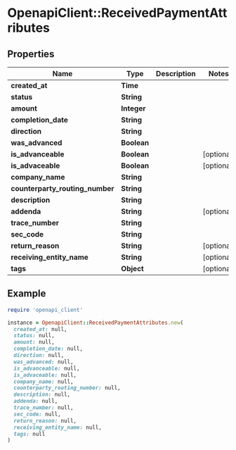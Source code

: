 # OpenapiClient::ReceivedPaymentAttributes

## Properties

| Name | Type | Description | Notes |
| ---- | ---- | ----------- | ----- |
| **created_at** | **Time** |  |  |
| **status** | **String** |  |  |
| **amount** | **Integer** |  |  |
| **completion_date** | **String** |  |  |
| **direction** | **String** |  |  |
| **was_advanced** | **Boolean** |  |  |
| **is_advanceable** | **Boolean** |  | [optional] |
| **is_advaceable** | **Boolean** |  | [optional] |
| **company_name** | **String** |  |  |
| **counterparty_routing_number** | **String** |  |  |
| **description** | **String** |  |  |
| **addenda** | **String** |  | [optional] |
| **trace_number** | **String** |  |  |
| **sec_code** | **String** |  |  |
| **return_reason** | **String** |  | [optional] |
| **receiving_entity_name** | **String** |  | [optional] |
| **tags** | **Object** |  | [optional] |

## Example

```ruby
require 'openapi_client'

instance = OpenapiClient::ReceivedPaymentAttributes.new(
  created_at: null,
  status: null,
  amount: null,
  completion_date: null,
  direction: null,
  was_advanced: null,
  is_advanceable: null,
  is_advaceable: null,
  company_name: null,
  counterparty_routing_number: null,
  description: null,
  addenda: null,
  trace_number: null,
  sec_code: null,
  return_reason: null,
  receiving_entity_name: null,
  tags: null
)
```

